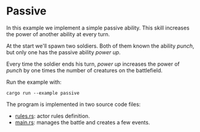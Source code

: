 # Passive

In this example we implement a simple passive ability. This skill increases the power of another ability at every turn.

At the start we'll spawn two soldiers. Both of them known the ability *punch*, but only one has the passive ability *power up*.

Every time the soldier ends his turn, *power up* increases the power of *punch* by one times the number of creatures on the battlefield.

Run the example with:
```
cargo run --example passive
```

The program is implemented in two source code files:
- [rules.rs](rules.rs): actor rules definition.
- [main.rs](main.rs): manages the battle and creates a few events.
